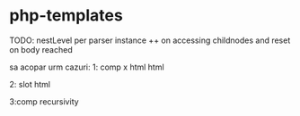 # php-templates

TODO:
nestLevel per parser instance ++ on accessing childnodes and reset on body reached

sa acopar urm cazuri:
1: comp x
<comp1>
  <comp2>
  html
<comp2>
html

2: slot
<comp>
  <comp2>
  html
  
3:comp recursivity
